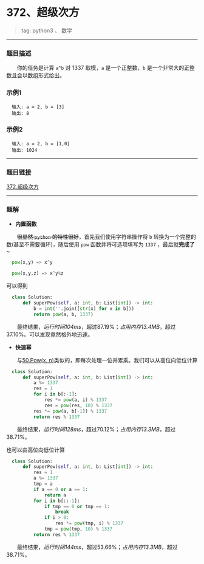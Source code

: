 # 372、超级次方
> tag: python3 、 数学

***
### 题目描述

&emsp;&emsp;你的任务是计算 `a^b` 对 1337 取模，`a` 是一个正整数，`b` 是一个非常大的正整数且会以数组形式给出。

### 示例1

```
  输入: a = 2, b = [3]
  输出: 8
```

### 示例2

```
  输入: a = 2, b = [1,0]
  输出: 1024
```

***
### 题目链接
[372.超级次方](https://leetcode-cn.com/problems/super-pow/)

***
### 题解

* **内置函数**

&emsp;&emsp;<del>很显然 `python` 的特性很好</del>，首先我们使用字符串操作将 `b` 转换为一个完整的数(甚至不需要循环)，随后使用 `pow` 函数并将可选项填写为 `1337` ，最后就**完成了**~

```python
  pow(x,y) => x^y

  pow(x,y,z) => x^y%z
```

可以得到

```python
  class Solution:
      def superPow(self, a: int, b: List[int]) -> int:
          b = int(''.join([str(x) for x in b]))
          return pow(a, b, 1337)
```

&emsp;&emsp;最终结果，*运行时间104ms*，超过87.19%；*占用内存13.4MB*，超过37.10%。可以发现竟然格外地迅速。

* **快速幂**

&emsp;&emsp;与[50.Pow(x, n)](../50-Pow(x,n)-Pow(x,n))类似的，即每次处理一位并累乘。我们可以从高位向低位计算

```python
  class Solution:
      def superPow(self, a: int, b: List[int]) -> int:
          a %= 1337
          res = 1
          for i in b[:-1]:
              res *= pow(a, i) % 1337
              res = pow(res, 10) % 1337
          res *= pow(a, b[-1]) % 1337
          return res % 1337
```

&emsp;&emsp;最终结果，*运行时间128ms*，超过70.12%；*占用内存13.3MB*，超过38.71%。

也可以由高位向低位计算

```python
  class Solution:
      def superPow(self, a: int, b: List[int]) -> int:
          res = 1
          a %= 1337
          tmp = a
          if a == 0 or a == 1:
              return a
          for i in b[::-1]:
              if tmp == 0 or tmp == 1:
                  break
              if i > 0:
                  res *= pow(tmp, i) % 1337
              tmp = pow(tmp, 10) % 1337
          return res % 1337
```

&emsp;&emsp;最终结果，*运行时间144ms*，超过53.66%；*占用内存13.3MB*，超过38.71%。
